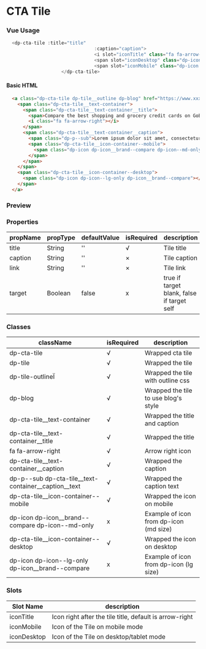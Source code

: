 # CTA Tile

### Vue Usage
```js
  <dp-cta-tile :title="title"
                                :caption="caption">
                                <i slot="iconTitle" class="fa fa-arrow-right"></i>
                                <span slot="iconDesktop" class="dp-icon dp-icon--lg-only dp-icon__brand--compare"></span>
                                <span slot="iconMobile" class="dp-icon dp-icon__brand--compare dp-icon--md-only"></span>
                    </dp-cta-tile>
```

#### Basic HTML

```HTML
  <a class="dp-cta-tile dp-tile__outline dp-blog" href="https://www.xxxxxx.com" target="_self">
    <span class="dp-cta-tile__text-container">
      <span class="dp-cta-tile__text-container__title">
        <span>Compare the best shopping and grocery credit cards on GoBear</span>
        <i class="fa fa-arrow-right"></i>
      </span>
      <span class="dp-cta-tile__text-container__caption">
        <span class="dp-p--sub">Lorem ipsum dolor sit amet, consectetur adipiscing elit. Etiam luctus vehicula ante in dignissim.</span>
        <span class="dp-cta-tile__icon-container--mobile">
          <span class="dp-icon dp-icon__brand--compare dp-icon--md-only"></span>
        </span>
      </span>
    </span>
    <span class="dp-cta-tile__icon-container--desktop">
      <span class="dp-icon dp-icon--lg-only dp-icon__brand--compare"></span>
    </span>
  </a>
```

### Preview
<!-- STORY -->

### Properties
| propName | propType | defaultValue | isRequired | description                                |
| -------- | -------- | ------------ | ---------- | ------------------------------------------ |
| title    | String   | ''           | √          | Tile title                                 |
| caption  | String   | ''           | ×          | Tile caption                               |
| link     | String   | ''           | ×          | Tile link                                  |
| target   | Boolean  | false        | x          | true if target blank, false if target self |

### Classes

| className                                              | isRequired | description                            |
| ------------------------------------------------------ | ---------- | -------------------------------------- |
| dp-cta-tile                                            | √          | Wrapped cta tile                       |
| dp-tile                                                | √          | Wrapped the tile                       |
| dp-tile-outlineÏ                                       | √          | Wrapped the tile with outline css      |
| dp-blog                                                | √          | Wrapped the tile to use blog's style   |
| dp-cta-tile__text-container                            | √          | Wrapped the title and caption          |
| dp-cta-tile\__text-container\__title                   | √          | Wrapped the title                      |
| fa fa-arrow-right                                      | √          | Arrow right icon                       |
| dp-cta-tile\__text-container\__caption                 | √          | Wrapped the caption                    |
| dp-p--sub dp-cta-tile\__text-container\__caption__text | √          | Wrapped the caption text               |
| dp-cta-tile__icon-container--mobile                    | √          | Wrapped the icon on mobile             |
| dp-icon dp-icon__brand--compare dp-icon--md-only       | x          | Example of icon from dp-icon (md size) |
| dp-cta-tile__icon-container--desktop                   | √          | Wrapped the icon on desktop            |
| dp-icon dp-icon--lg-only dp-icon__brand--compare       | x          | Example of icon from dp-icon (lg size) |

### Slots
| Slot Name   | description                                             |
| ----------- | ------------------------------------------------------- |
| iconTitle   | Icon right after the tile title, default is arrow-right |
| iconMobile  | Icon of the Tile on mobile mode                         |
| iconDesktop | Icon of the Tile on desktop/tablet mode                 |
